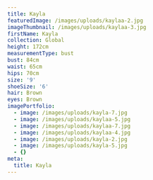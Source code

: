 ```yaml
---
title: Kayla
featuredImage: /images/uploads/kaylaa-2.jpg
imageThumbnail: /images/uploads/kaylaa-3.jpg
firstName: Kayla
collection: Global
height: 172cm
measurementType: bust
bust: 84cm
waist: 65cm
hips: 70cm
size: '9'
shoeSize: '6'
hair: Brown
eyes: Brown
imagePortfolio:
  - image: /images/uploads/kayla-7.jpg
  - image: /images/uploads/kaylaa-5.jpg
  - image: /images/uploads/kaylaa-7.jpg
  - image: /images/uploads/kaylaa-4.jpg
  - image: /images/uploads/kayla-2.jpg
  - image: /images/uploads/kayla-5.jpg
  - {}
meta:
  title: Kayla
---
```



